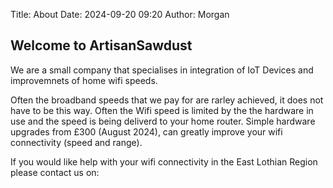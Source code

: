 Title: About
Date: 2024-09-20 09:20
Author: Morgan
## Welcome to ArtisanSawdust

We are a small company that specialises in integration of IoT Devices and improvemnets of home wifi speeds.

Often the broadband speeds that we pay for are rarley achieved, it does not have to be this way. Often the Wifi speed is limited by the the hardware in use and the speed is being deliverd to your home router. Simple hardware upgrades from £300 (August 2024), can greatly improve your wifi connectivity (speed and range).

If you would like help with your wifi connectivity in the East Lothian Region please contact us on:

 
